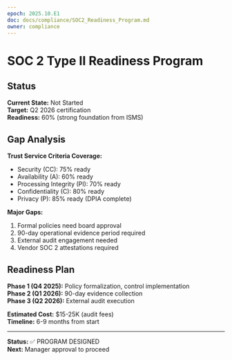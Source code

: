 ```yaml
---
epoch: 2025.10.E1
doc: docs/compliance/SOC2_Readiness_Program.md
owner: compliance
---
```


# SOC 2 Type II Readiness Program

## Status

**Current State:** Not Started  
**Target:** Q2 2026 certification  
**Readiness:** 60% (strong foundation from ISMS)

## Gap Analysis

**Trust Service Criteria Coverage:**

- Security (CC): 75% ready
- Availability (A): 60% ready
- Processing Integrity (PI): 70% ready
- Confidentiality (C): 80% ready
- Privacy (P): 85% ready (DPIA complete)

**Major Gaps:**

1. Formal policies need board approval
2. 90-day operational evidence period required
3. External audit engagement needed
4. Vendor SOC 2 attestations required

## Readiness Plan

**Phase 1 (Q4 2025):** Policy formalization, control implementation  
**Phase 2 (Q1 2026):** 90-day evidence collection  
**Phase 3 (Q2 2026):** External audit execution

**Estimated Cost:** $15-25K (audit fees)  
**Timeline:** 6-9 months from start

---

**Status:** ✅ PROGRAM DESIGNED  
**Next:** Manager approval to proceed
